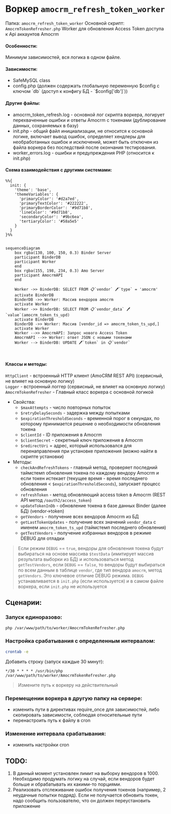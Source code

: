 # Воркер `amocrm_refresh_token_worker`

Папка: `amocrm_refresh_token_worker`
Основной скрипт: `AmocrmTokenRefresher.php`
Worker для обновления Access Token доступа к Api аккаунтов Amocrm

#### Особенности:
Минимум зависимостей, вся логика в одном файле.

#### Зависимости:
- SafeMySQL class
- config.php (должен содержать глобальную переменную $config c ключом `db` (доступ к конфигу БД - `$config['db']`))

#### Другие файлы:
- amocrm_token_refresh.log - основной лог скрипта воркера, логирует перехваченные ошибки и ответы Amocrm с токенами (дублирование данных, сохраняемых в базу)
- init.php - общий файл инициализации, не относится к основной логике, включает вывод ошибок, определяет хендлеры для необработанных ошибок и исключений, может быть отключен из файла воркера без последствий после окончания тестирования.
- worker_errors.log - ошибки и предупреждения PHP (относится к init.php)

#### Схема взаимодействия с другими системами:

```mermaid
%%{
  init: {
    'theme': 'base',
    'themeVariables': {
      'primaryColor': '#d2a7ed',
      'primaryTextColor': '#222222',
      'primaryBorderColor': '#9d71b8',
      'lineColor': '#9d71b8',
      'secondaryColor': '#9bc6ea',
      'tertiaryColor': '#58a5e5'
    }
  }
}%%


sequenceDiagram
    box rgba(130, 100, 150, 0.3) Binder Server
    participant BinderDB
    participant Worker
    end
    box rgba(155, 198, 234, 0.3) Amo Server
    participant AmocrmAPI
    end

    Worker ->> BinderDB: SELECT FROM 📋`vendor` 🖊️`type` = 'amocrm'
    activate BinderDB
    BinderDB ->> Worker: Массив вендоров amocrm
    activate Worker
    Worker ->> BinderDB: SELECT FROM 📋`vendor_data` 🖊️`value`(amocrm_token_ts_upd)
    activate BinderDB
    BinderDB ->> Worker: Массив [vendor_id => amocrm_token_ts_upd,]
    activate Worker
    Worker -->> AmocrmAPI: Запрос нового Access Token
    AmocrmAPI -->> Worker: ответ JSON с новыми токенами
    Worker --> BinderDB: UPDATE 🖊️`token` in 📋`vendor`

    
```


#### Классы и методы:
`HttpClient` - встроенный HTTP клиент (AmoCRM REST API) (сервисный, не влияет на основную логику)\
`Logger` - встроенный логгер (сервисный, не влияет на основную логику)\
`AmocrmTokenRefresher` - Главный класс воркера с основной логикой
  - Свойства:
    - `$maxAttempts` - число повторных попыток
    - `$retryDelaySeconds` - задержка между попытками
    - `$expirationThresholdSeconds` - временной порог в секундах, по которому принимается решение о необходимости обновления токена
    - `$clientId` - ID приложения в Amocrm
    - `$clientSecret` - секретный ключ приложения в Amocrm
    - `$redirectUri` = адрес, который использовался для перенаправления при установке приложения (можно найти в скрипте установки)
  - Методы:
    - `checkAndRefreshTokens` - главный метод, проверяет последний таймстемп обновления токена по каждому вендору Amocrm и если токен истекает (текущее время - время последнего обновления < `$expirationThresholdSeconds`), запускает процесс обновления
    - `refreshToken` - метод обновляющий access token в Amocrm (REST API метод `/oauth2/access_token`)
    - `updateTokenInDb` - обновление токена в базе данных Binder (далее БД) (vendor->token)
    - `getVendors` - получение всех вендоров Amocrm из БД
    - `getLastTokenUpdates` - получение всех значений `vendor_data` с именем `amocrm_token_ts_upd` (таймстемп последнего обновления)
    - `getTestVendors` - получение избранных вендоров в режиме DEBUG для отладки

> Если режим `DEBUG` == `true`, вендоры для обновления токена будут выбираться на основе массива `$testData` (имитирует массив результата выборки из БД) и использоваться метод `getTestVendors`, если `DEBUG` == `false`, то вендоры будут выбираться по всем данным в таблице `vendor`, где тип вендора `amocrm`, метод `getVendors`. Это ключевое отличие DEBUG режима.
> `DEBUG` устанавливается в `init.php` (если используется) и в самом файле воркера, если `init.php` не используется

## Сценарии:

### Запуск единоразово:
```bash
php /var/www/path/to/worker/AmocrmTokenRefresher.php
```
### Настройка срабатывания с определенным интервалом:
```bash
crontab -e
```
Добавить строку (запуск каждые 30 минут):
```
*/30 * * * * /usr/bin/php /var/www/path/to/worker/AmocrmTokenRefresher.php
```
> Измените путь к воркеру на действительный

### Перемещении воркера в другую папку на сервере:
- изменить пути в директивах require_once для зависимостей, либо скопировать зависимости, соблюдая относительные пути
- перенастроить путь к файлу в cron

### Изменение интервала срабатывания:
- изменить настройки cron

## TODO:
1. В данный момент установлен лимит на выборку вендоров в 1000. Необходимо продумать логику на случай, если вендоров будет больше и обрабатывать их какими-то порциями.
2. Реализовать отслеживание ошибок получения токенов (например, 2 неудачные попытки подряд). Если не получается обновить токен, надо сообщить пользователю, что он должен переустановить приложение
